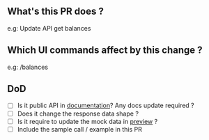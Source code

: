 ## What's this PR does ?

e.g: Update API get balances
## Which UI commands affect by this change ?

e.g: /balances
## DoD

- [ ] Is it public API in [documentation](https://docs.mochi.gg)? Any docs update required ?
- [ ] Does it change the response data shape ?
- [ ] Is it require to update the mock data in [preview](https://github.com/consolelabs/data-mock) ?
- [ ] Include the sample call / example in this PR
